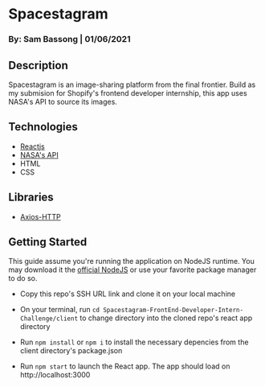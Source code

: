 # **Spacestagram**
### By: Sam Bassong | 01/06/2021

## **Description**

Spacestagram is an image-sharing platform from the final frontier. Build as my submision for Shopify's frontend developer internship, this app uses NASA's API to source its images. 

## **Technologies**

* [Reactjs](https://reactjs.org/)
* [NASA's API](https://api.nasa.gov/)
* HTML
* CSS

## **Libraries**
* [Axios-HTTP](https://axios-http.com/)

## **Getting Started**

This guide assume you're running the application on NodeJS runtime. You may download it the [official NodeJS](https://nodejs.org/en/) or use your favorite package manager to do so.

* Copy this repo's SSH URL link and clone it on your local machine

* On your terminal, run `cd Spacestagram-FrontEnd-Developer-Intern-Challenge/client` to change directory into the cloned repo's react app directory 

* Run `npm install` or `npm i` to install the necessary depencies from the client directory's package.json

* Run `npm start` to launch the React app. The app should load on http://localhost:3000
